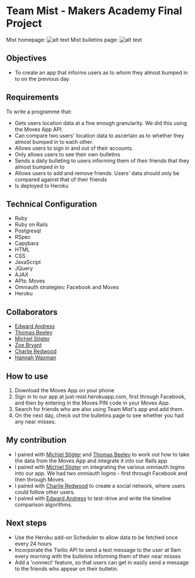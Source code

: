 Team Mist - Makers Academy Final Project
========================================

Mist homepage: ![alt text](app/images/mist_homepage.png)
Mist bulletins page: ![alt text](app/images/mist_bulletin.png)

Objectives
-----------
* To create an app that informs users as to whom they almost bumped in to on the previous day

Requirements
------------
To write a programme that:

* Gets users location data at a fine enough granularity. We did this using the Moves App API.
* Can compare two users' location data to ascertain as to whether they almost bumped in to each other.
* Allows users to sign in and out of their accounts.
* Only allows users to see their own bulletins
* Sends a daily bulleting to users informing them of their friends that they almost bumped in to
* Allows users to add and remove friends. Users' data should only be compared against that of their friends
* Is deployed to Heroku

Technical Configuration
-----------------------
* Ruby
* Ruby on Rails
* Postgresql
* RSpec
* Capybara
* HTML
* CSS
* JavaScript
* JQuery
* AJAX
* APIs: Moves
* Omniauth strategies: Facebook and Moves
* Heroku

Collaborators
--------------
* [Edward Andress](https://github.com/EdwardAndress)
* [Thomas Beeley](https://github.com/tbeeley)
* [Michiel Stigter](https://github.com/michielstigter)
* [Zoe Bryant](https://github.com/zoeabryant)
* [Charlie Redwood](https://github.com/M-E-T-H-O-Dman)
* [Hannah Waxman](https://github.com/HanWax)

How to use
-----------
1. Download the Moves App on your phone
2. Sign in to our app at just-mist.herokuapp.com, first through Facebook, and then by entering in the Moves PIN code in your Moves App.
3. Search for friends who are also using Team Mist's app and add them.
4. On the next day, check out the bulletins page to see whether you had any near misses.

My contribution
---------------
* I paired with [Michiel Stigter](https://github.com/michielstigter) and [Thomas Beeley](https://github.com/tbeeley) to work out how to take the data from the Moves App and integrate it into our Rails app
* I paired with [Michiel Stigter](https://github.com/michielstigter) on integrating the various omniauth logins into our app. We had two omniauth logins - first through Facebook and then through Moves
* I paired with [Charlie Redwood](https://github.com/M-E-T-H-O-Dman) to create a social network, where users could follow other users.
* I paired with [Edward Andress](https://github.com/EdwardAndress) to test-drive and write the timeline comparison algorithms.

Next steps
----------
* Use the Heroku add-on Scheduler to allow data to be fetched once every 24 hours
* Incorporate the Twilio API to send a text message to the user at 9am every morning with the bulletins informing them of their near misses
* Add a 'connect' feature, so that users can get in easily send a message to the friends who appear on their bulletin.